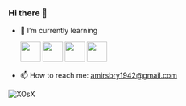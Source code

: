 ### Hi there 👋

- 🌱 I’m currently learning 

     <img src="https://cdn.jsdelivr.net/gh/devicons/devicon/icons/python/python-original.svg" width="40" height="40"/> <img src="https://cdn.jsdelivr.net/gh/devicons/devicon/icons/bash/bash-original.svg" width="40" height="40"/> <img src="https://cdn.jsdelivr.net/gh/devicons/devicon/icons/java/java-original.svg" width="40" height="40"/> <img src="https://cdn.jsdelivr.net/gh/devicons/devicon/icons/linux/linux-original.svg" width="40" height="40"/>


- 📫 How to reach me: amirsbry1942@gmail.com

![XOsX](https://user-images.githubusercontent.com/89149731/158371988-80568ca1-2efc-447e-9e0e-840cb0b7cc0f.gif)
